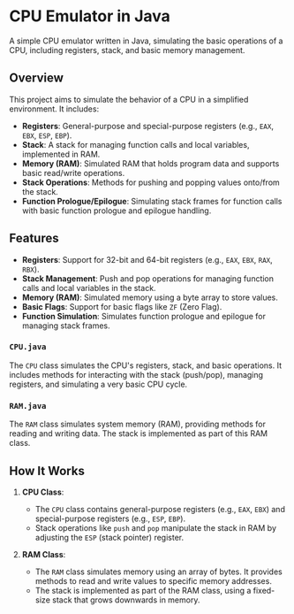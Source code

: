# CPU Emulator in Java

A simple CPU emulator written in Java, simulating the basic operations of a CPU, including registers, stack, and basic memory management.

## Overview

This project aims to simulate the behavior of a CPU in a simplified environment. It includes:
- **Registers**: General-purpose and special-purpose registers (e.g., `EAX`, `EBX`, `ESP`, `EBP`).
- **Stack**: A stack for managing function calls and local variables, implemented in RAM.
- **Memory (RAM)**: Simulated RAM that holds program data and supports basic read/write operations.
- **Stack Operations**: Methods for pushing and popping values onto/from the stack.
- **Function Prologue/Epilogue**: Simulating stack frames for function calls with basic function prologue and epilogue handling.

## Features

- **Registers**: Support for 32-bit and 64-bit registers (e.g., `EAX`, `EBX`, `RAX`, `RBX`).
- **Stack Management**: Push and pop operations for managing function calls and local variables in the stack.
- **Memory (RAM)**: Simulated memory using a byte array to store values.
- **Basic Flags**: Support for basic flags like `ZF` (Zero Flag).
- **Function Simulation**: Simulates function prologue and epilogue for managing stack frames.

### `CPU.java`
The `CPU` class simulates the CPU's registers, stack, and basic operations. It includes methods for interacting with the stack (push/pop), managing registers, and simulating a very basic CPU cycle.


### `RAM.java`
The `RAM` class simulates system memory (RAM), providing methods for reading and writing data. The stack is implemented as part of this RAM class.

## How It Works

1. **CPU Class**:
    - The `CPU` class contains general-purpose registers (e.g., `EAX`, `EBX`) and special-purpose registers (e.g., `ESP`, `EBP`).
    - Stack operations like `push` and `pop` manipulate the stack in RAM by adjusting the `ESP` (stack pointer) register.

2. **RAM Class**:
    - The `RAM` class simulates memory using an array of bytes. It provides methods to read and write values to specific memory addresses.
    - The stack is implemented as part of the RAM class, using a fixed-size stack that grows downwards in memory.
